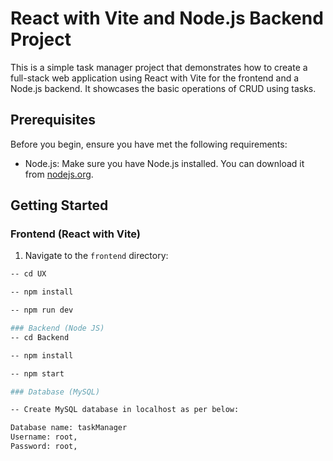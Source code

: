 # React with Vite and Node.js Backend Project

This is a simple task manager project that demonstrates how to create a full-stack web application using React with Vite for the frontend and a Node.js backend. It showcases the basic operations of CRUD using tasks.

## Prerequisites

Before you begin, ensure you have met the following requirements:

- Node.js: Make sure you have Node.js installed. You can download it from [nodejs.org](https://nodejs.org/).

## Getting Started

### Frontend (React with Vite)

1. Navigate to the `frontend` directory:

```bash
-- cd UX

-- npm install

-- npm run dev

### Backend (Node JS)
-- cd Backend

-- npm install

-- npm start

### Database (MySQL)

-- Create MySQL database in localhost as per below:

Database name: taskManager
Username: root,
Password: root,

